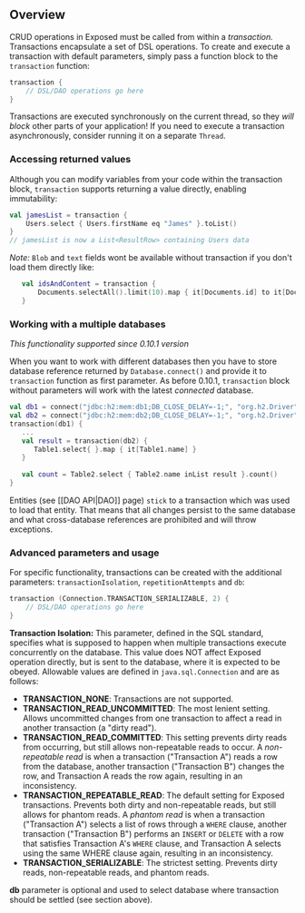 ## Overview

CRUD operations in Exposed must be called from within a _transaction._ Transactions encapsulate a set of DSL operations. To create and execute a transaction with default parameters, simply pass a function block to the `transaction` function:
```kotlin
transaction {
    // DSL/DAO operations go here
}
```
Transactions are executed synchronously on the current thread, so they _will block_ other parts of your application! If you need to execute a transaction asynchronously, consider running it on a separate `Thread`.

### Accessing returned values

Although you can modify variables from your code within the transaction block, `transaction` supports returning a value directly, enabling immutability:

```kotlin
val jamesList = transaction {
    Users.select { Users.firstName eq "James" }.toList()
}
// jamesList is now a List<ResultRow> containing Users data
```
*Note:* `Blob` and `text` fields wont be available without transaction if you don't load them directly like:
```kotlin
   val idsAndContent = transaction {
       Documents.selectAll().limit(10).map { it[Documents.id] to it[Documents.content] }
   }
```

### Working with a multiple databases
_This functionality supported since 0.10.1 version_

When you want to work with different databases then you have to store database reference returned by `Database.connect()` and provide it to `transaction` function as first parameter. As before 0.10.1, `transaction` block without parameters will work with the latest _connected_ database.
```kotlin
val db1 = connect("jdbc:h2:mem:db1;DB_CLOSE_DELAY=-1;", "org.h2.Driver", "root", "")
val db2 = connect("jdbc:h2:mem:db2;DB_CLOSE_DELAY=-1;", "org.h2.Driver", "root", "")
transaction(db1) {
   ...
   val result = transaction(db2) {
      Table1.select{ }.map { it[Table1.name] }
   }
   
   val count = Table2.select { Table2.name inList result }.count()
}
```

Entities (see [[DAO API|DAO]] page) `stick` to a transaction which was used to load that entity. That means that all changes persist to the same database and what cross-database references are prohibited and will throw exceptions. 

### Advanced parameters and usage

For specific functionality, transactions can be created with the additional parameters: `transactionIsolation`, `repetitionAttempts` and `db`:

```kotlin
transaction (Connection.TRANSACTION_SERIALIZABLE, 2) {
    // DSL/DAO operations go here
}
```
**Transaction Isolation:** This parameter, defined in the SQL standard, specifies what is supposed to happen when multiple transactions execute concurrently on the database. This value does NOT affect Exposed operation directly, but is sent to the database, where it is expected to be obeyed. Allowable values are defined in `java.sql.Connection` and are as follows:
* **TRANSACTION_NONE**: Transactions are not supported.
* **TRANSACTION_READ_UNCOMMITTED**: The most lenient setting. Allows uncommitted changes from one transaction to affect a read in another transaction (a "dirty read").
* **TRANSACTION_READ_COMMITTED**: This setting prevents dirty reads from occurring, but still allows non-repeatable reads to occur. A _non-repeatable read_ is when a transaction ("Transaction A") reads a row from the database, another transaction ("Transaction B") changes the row, and Transaction A reads the row again, resulting in an inconsistency.
* **TRANSACTION_REPEATABLE_READ**: The default setting for Exposed transactions. Prevents both dirty and non-repeatable reads, but still allows for phantom reads. A _phantom read_ is when a transaction ("Transaction A") selects a list of rows through a `WHERE` clause, another transaction ("Transaction B") performs an `INSERT` or `DELETE` with a row that satisfies Transaction A's `WHERE` clause, and Transaction A selects using the same WHERE clause again, resulting in an inconsistency.
* **TRANSACTION_SERIALIZABLE**: The strictest setting. Prevents dirty reads, non-repeatable reads, and phantom reads.

**db** parameter is optional and used to select database where transaction should be settled (see section above).